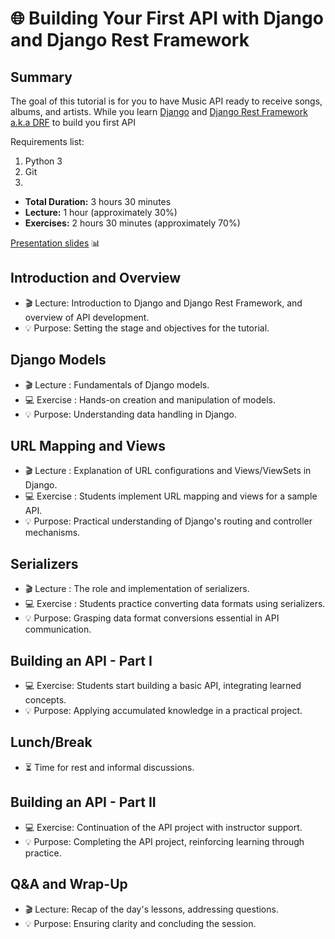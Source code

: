 # 🌐 Building Your First API with Django and Django Rest Framework

## Summary

The goal of this tutorial is for you to have Music API ready to receive songs, albums, and artists. While you learn [Django](https://www.djangoproject.com/) and [Django Rest Framework a.k.a DRF](https://www.django-rest-framework.org/) to build you first API

Requirements list:
1. Python 3
2. Git
3. 

- **Total Duration:** 3 hours 30 minutes
- **Lecture:** 1 hour (approximately 30%)
- **Exercises:** 2 hours 30 minutes (approximately 70%)


[Presentation slides](https://docs.google.com/presentation/d/1Ajv9MYQQ011_Y4r1W4I6Y-6XP_faFF0317Zkn2XupMw/edit?usp=sharing) 📊


## Introduction and Overview

- 🎬 Lecture: Introduction to Django and Django Rest Framework, and overview of API development.
- 💡 Purpose: Setting the stage and objectives for the tutorial.

## Django Models

- 🎬 Lecture : Fundamentals of Django models.
- 💻 Exercise : Hands-on creation and manipulation of models.
- 💡 Purpose: Understanding data handling in Django.

## URL Mapping and Views

- 🎬 Lecture : Explanation of URL configurations and Views/ViewSets in Django.
- 💻 Exercise : Students implement URL mapping and views for a sample API.
- 💡 Purpose: Practical understanding of Django's routing and controller mechanisms.

## Serializers

- 🎬 Lecture : The role and implementation of serializers.
- 💻 Exercise : Students practice converting data formats using serializers.
- 💡 Purpose: Grasping data format conversions essential in API communication.

## Building an API - Part I

- 💻 Exercise: Students start building a basic API, integrating learned concepts.
- 💡 Purpose: Applying accumulated knowledge in a practical project.

## Lunch/Break

- ⏳ Time for rest and informal discussions.

## Building an API - Part II

- 💻 Exercise: Continuation of the API project with instructor support.
- 💡 Purpose: Completing the API project, reinforcing learning through practice.

## Q&A and Wrap-Up

- 🎬 Lecture: Recap of the day's lessons, addressing questions.
- 💡 Purpose: Ensuring clarity and concluding the session.
